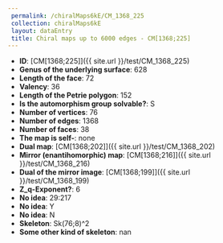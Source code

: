 ```yaml
--- 
 permalink: /chiralMaps6kE/CM_1368_225 
 collection: chiralMaps6kE
 layout: dataEntry
 title: Chiral maps up to 6000 edges - CM[1368;225]
---
```


- **ID**: [CM[1368;225]]({{ site.url }}/test/CM_1368_225)
- **Genus of the underlying surface**: 628
- **Length of the face**: 72
- **Valency**: 36
- **Length of the Petrie polygon**: 152
- **Is the automorphism group solvable?**: S
- **Number of vertices**: 76
- **Number of edges**: 1368
- **Number of faces**: 38
- **The map is self-**: none
- **Dual map**: [CM[1368;202]]({{ site.url }}/test/CM_1368_202)
- **Mirror (enantihomorphic) map**: [CM[1368;216]]({{ site.url }}/test/CM_1368_216)
- **Dual of the mirror image**: [CM[1368;199]]({{ site.url }}/test/CM_1368_199)
- **Z_q-Exponent?**: 6
- **No idea**:  29:217
- **No idea**: Y
- **No idea**: N
- **Skeleton**: Sk(76;8)^2
- **Some other kind of skeleton**: nan
